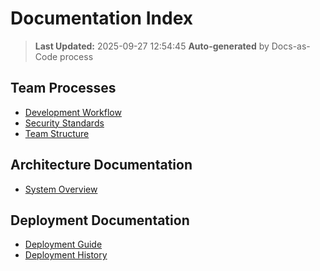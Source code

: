 # Documentation Index

> **Last Updated:** 2025-09-27 12:54:45
> **Auto-generated** by Docs-as-Code process

## Team Processes
- [Development Workflow](processes/development-workflow.md)
- [Security Standards](processes/security-standards.md)
- [Team Structure](processes/team-structure.md)

## Architecture Documentation
- [System Overview](architecture/system-overview.md)

## Deployment Documentation
- [Deployment Guide](deployment/deployment-guide.md)
- [Deployment History](deployment/deployment-history.md)

